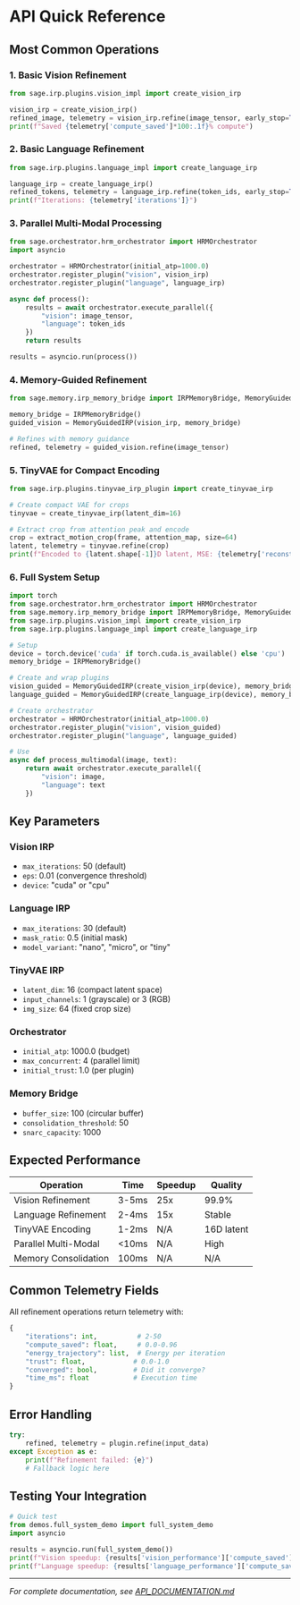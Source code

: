 # API Quick Reference

## Most Common Operations

### 1. Basic Vision Refinement
```python
from sage.irp.plugins.vision_impl import create_vision_irp

vision_irp = create_vision_irp()
refined_image, telemetry = vision_irp.refine(image_tensor, early_stop=True)
print(f"Saved {telemetry['compute_saved']*100:.1f}% compute")
```

### 2. Basic Language Refinement
```python
from sage.irp.plugins.language_impl import create_language_irp

language_irp = create_language_irp()
refined_tokens, telemetry = language_irp.refine(token_ids, early_stop=True)
print(f"Iterations: {telemetry['iterations']}")
```

### 3. Parallel Multi-Modal Processing
```python
from sage.orchestrator.hrm_orchestrator import HRMOrchestrator
import asyncio

orchestrator = HRMOrchestrator(initial_atp=1000.0)
orchestrator.register_plugin("vision", vision_irp)
orchestrator.register_plugin("language", language_irp)

async def process():
    results = await orchestrator.execute_parallel({
        "vision": image_tensor,
        "language": token_ids
    })
    return results

results = asyncio.run(process())
```

### 4. Memory-Guided Refinement
```python
from sage.memory.irp_memory_bridge import IRPMemoryBridge, MemoryGuidedIRP

memory_bridge = IRPMemoryBridge()
guided_vision = MemoryGuidedIRP(vision_irp, memory_bridge)

# Refines with memory guidance
refined, telemetry = guided_vision.refine(image_tensor)
```

### 5. TinyVAE for Compact Encoding
```python
from sage.irp.plugins.tinyvae_irp_plugin import create_tinyvae_irp

# Create compact VAE for crops
tinyvae = create_tinyvae_irp(latent_dim=16)

# Extract crop from attention peak and encode
crop = extract_motion_crop(frame, attention_map, size=64)
latent, telemetry = tinyvae.refine(crop)
print(f"Encoded to {latent.shape[-1]}D latent, MSE: {telemetry['reconstruction_error']:.4f}")
```

### 6. Full System Setup
```python
import torch
from sage.orchestrator.hrm_orchestrator import HRMOrchestrator
from sage.memory.irp_memory_bridge import IRPMemoryBridge, MemoryGuidedIRP
from sage.irp.plugins.vision_impl import create_vision_irp
from sage.irp.plugins.language_impl import create_language_irp

# Setup
device = torch.device('cuda' if torch.cuda.is_available() else 'cpu')
memory_bridge = IRPMemoryBridge()

# Create and wrap plugins
vision_guided = MemoryGuidedIRP(create_vision_irp(device), memory_bridge)
language_guided = MemoryGuidedIRP(create_language_irp(device), memory_bridge)

# Create orchestrator
orchestrator = HRMOrchestrator(initial_atp=1000.0)
orchestrator.register_plugin("vision", vision_guided)
orchestrator.register_plugin("language", language_guided)

# Use
async def process_multimodal(image, text):
    return await orchestrator.execute_parallel({
        "vision": image,
        "language": text
    })
```

## Key Parameters

### Vision IRP
- `max_iterations`: 50 (default)
- `eps`: 0.01 (convergence threshold)
- `device`: "cuda" or "cpu"

### Language IRP
- `max_iterations`: 30 (default)
- `mask_ratio`: 0.5 (initial mask)
- `model_variant`: "nano", "micro", or "tiny"

### TinyVAE IRP
- `latent_dim`: 16 (compact latent space)
- `input_channels`: 1 (grayscale) or 3 (RGB)
- `img_size`: 64 (fixed crop size)

### Orchestrator
- `initial_atp`: 1000.0 (budget)
- `max_concurrent`: 4 (parallel limit)
- `initial_trust`: 1.0 (per plugin)

### Memory Bridge
- `buffer_size`: 100 (circular buffer)
- `consolidation_threshold`: 50
- `snarc_capacity`: 1000

## Expected Performance

| Operation | Time | Speedup | Quality |
|-----------|------|---------|---------|
| Vision Refinement | 3-5ms | 25x | 99.9% |
| Language Refinement | 2-4ms | 15x | Stable |
| TinyVAE Encoding | 1-2ms | N/A | 16D latent |
| Parallel Multi-Modal | <10ms | N/A | High |
| Memory Consolidation | 100ms | N/A | N/A |

## Common Telemetry Fields

All refinement operations return telemetry with:
```python
{
    "iterations": int,          # 2-50
    "compute_saved": float,     # 0.0-0.96
    "energy_trajectory": list,  # Energy per iteration
    "trust": float,            # 0.0-1.0
    "converged": bool,         # Did it converge?
    "time_ms": float           # Execution time
}
```

## Error Handling

```python
try:
    refined, telemetry = plugin.refine(input_data)
except Exception as e:
    print(f"Refinement failed: {e}")
    # Fallback logic here
```

## Testing Your Integration

```python
# Quick test
from demos.full_system_demo import full_system_demo
import asyncio

results = asyncio.run(full_system_demo())
print(f"Vision speedup: {results['vision_performance']['compute_saved']*100:.1f}%")
print(f"Language speedup: {results['language_performance']['compute_saved']*100:.1f}%")
```

---

*For complete documentation, see [API_DOCUMENTATION.md](./API_DOCUMENTATION.md)*